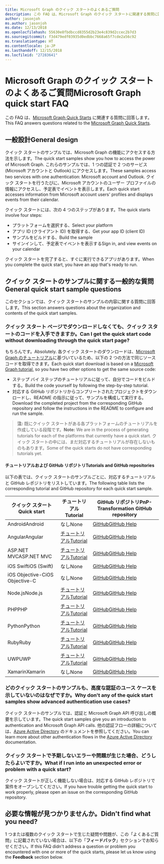 ```yaml
---
title: Microsoft Graph のクイック スタートのよくあるご質問
description: この FAQ は、Microsoft Graph のクイック スタートに関連する質問に回答します。
author: jasonjoh
ms.author: jasonjoh
ms.date: 12/13/2018
ms.openlocfilehash: 55630e8fbdbccd8355d2b23e4c839d2ccec2b7d3
ms.sourcegitcommit: f3d479edf03935d0edbbc7668a65f7cde2a56c92
ms.translationtype: HT
ms.contentlocale: ja-JP
ms.lasthandoff: 12/15/2018
ms.locfileid: "27283641"
---
```

# <a name="microsoft-graph-quick-start-faq"></a><span data-ttu-id="870e8-103">Microsoft Graph のクイック スタートのよくあるご質問</span><span class="sxs-lookup"><span data-stu-id="870e8-103">Microsoft Graph quick start FAQ</span></span>

<span data-ttu-id="870e8-104">この FAQ は、[Microsoft Graph Quick Starts](https://developer.microsoft.com/graph/quick-start) に関連する質問に回答します。</span><span class="sxs-lookup"><span data-stu-id="870e8-104">This FAQ answers questions related to the [Microsoft Graph Quick Starts](https://developer.microsoft.com/graph/quick-start).</span></span>

## <a name="general-design"></a><span data-ttu-id="870e8-105">一般設計</span><span class="sxs-lookup"><span data-stu-id="870e8-105">General design</span></span>

<span data-ttu-id="870e8-106">クイック スタートのサンプルでは、Microsoft Graph の機能にアクセスする方法を示します。</span><span class="sxs-lookup"><span data-stu-id="870e8-106">The quick start samples show you how to access the power of Microsoft Graph.</span></span> <span data-ttu-id="870e8-107">これらのサンプルでは、1 つの認証で 2 つのサービス (Microsoft アカウントと Outlook) にアクセスします。</span><span class="sxs-lookup"><span data-stu-id="870e8-107">These samples access two services with one authentication: Microsoft account and Outlook.</span></span> <span data-ttu-id="870e8-108">クイック スタートを行うたびに、Microsoft アカウントのユーザー プロファイルの情報にアクセスし、予定表でイベントを表示します。</span><span class="sxs-lookup"><span data-stu-id="870e8-108">Each quick start accesses information from Microsoft account users' profiles and displays events from their calendar.</span></span>

<span data-ttu-id="870e8-109">クイック スタートには、次の 4 つのステップがあります。</span><span class="sxs-lookup"><span data-stu-id="870e8-109">The quick starts involve four steps:</span></span>

- <span data-ttu-id="870e8-110">プラットフォームを選択する、</span><span class="sxs-lookup"><span data-stu-id="870e8-110">Select your platform</span></span>
- <span data-ttu-id="870e8-111">アプリ ID (クライアント ID) を取得する、</span><span class="sxs-lookup"><span data-stu-id="870e8-111">Get your app ID (client ID)</span></span>
- <span data-ttu-id="870e8-112">サンプルをビルドする、</span><span class="sxs-lookup"><span data-stu-id="870e8-112">Build the sample</span></span>
- <span data-ttu-id="870e8-113">サインインして、予定表でイベントを表示する</span><span class="sxs-lookup"><span data-stu-id="870e8-113">Sign in, and view events on your calendar</span></span>

<span data-ttu-id="870e8-114">クイック スタートを完了すると、すぐに実行できるアプリがあります。</span><span class="sxs-lookup"><span data-stu-id="870e8-114">When you complete the quick start, you have an app that's ready to run.</span></span>

## <a name="general-quick-start-sample-questions"></a><span data-ttu-id="870e8-115">クイック スタートのサンプルに関する一般的な質問</span><span class="sxs-lookup"><span data-stu-id="870e8-115">General quick start sample questions</span></span>

<!-- markdownlint-disable MD026 -->

<span data-ttu-id="870e8-116">このセクションでは、クイック スタートのサンプルの内容に関する質問に回答します。</span><span class="sxs-lookup"><span data-stu-id="870e8-116">This section answers questions about the organization and contents of the quick start samples.</span></span>

### <a name="can-i-get-the-quick-start-code-without-downloading-through-the-quick-start-page"></a><span data-ttu-id="870e8-117">クイック スタート ページでダウンロードしなくても、クイック スタートのコードを入手できますか。</span><span class="sxs-lookup"><span data-stu-id="870e8-117">Can I get the quick start code without downloading through the quick start page?</span></span>

<span data-ttu-id="870e8-118">もちろんです。</span><span class="sxs-lookup"><span data-stu-id="870e8-118">Absolutely.</span></span> <span data-ttu-id="870e8-119">各クイック スタートのダウンロードは、[Microsoft Graph のチュートリアル](tutorials.md)に基づいているため、以下の 2 つの方法で同じソース コードを取得できます。</span><span class="sxs-lookup"><span data-stu-id="870e8-119">Each quick start download is based on a [Microsoft Graph tutorial](tutorials.md), so you have two other options to get the same source code:</span></span>

- <span data-ttu-id="870e8-120">ステップ バイ ステップのチュートリアルに従って、自分でコードをビルドする。</span><span class="sxs-lookup"><span data-stu-id="870e8-120">Build the code yourself by following the step-by-step tutorial.</span></span>
- <span data-ttu-id="870e8-121">対応する GitHub リポジトリからコンプリートされたプロジェクトをダウンロードし、README の指示に従って、サンプルを構成して実行する。</span><span class="sxs-lookup"><span data-stu-id="870e8-121">Download the completed project from the corresponding GitHub repository and follow the instructions in the README to configure and run the sample.</span></span>

> <span data-ttu-id="870e8-122">**注:** 既にクイック スタートがある各プラットフォームのチュートリアルを作成している段階です。</span><span class="sxs-lookup"><span data-stu-id="870e8-122">**Note:** We are in the process of generating tutorials for each of the platforms that currently have a quick start.</span></span> <span data-ttu-id="870e8-123">クイック スタートの中には、まだ対応するチュートリアルが存在しないものもあります。</span><span class="sxs-lookup"><span data-stu-id="870e8-123">Some of the quick starts do not have corresponding tutorials yet.</span></span>

#### <a name="tutorials-and-github-repositories"></a><span data-ttu-id="870e8-124">チュートリアルおよび GitHub リポジトリ</span><span class="sxs-lookup"><span data-stu-id="870e8-124">Tutorials and GitHub repositories</span></span>

<span data-ttu-id="870e8-125">以下の表では、クイック スタートのサンプルごとに、対応するチュートリアルと GitHub レポジトリをリストしています。</span><span class="sxs-lookup"><span data-stu-id="870e8-125">The following table lists the corresponding tutorial and GitHub repository for each quick start sample.</span></span>

| <span data-ttu-id="870e8-126">クイック スタート</span><span class="sxs-lookup"><span data-stu-id="870e8-126">Quick start</span></span> | <span data-ttu-id="870e8-127">チュートリアル</span><span class="sxs-lookup"><span data-stu-id="870e8-127">Tutorial</span></span> | <span data-ttu-id="870e8-128">GitHub リポジトリ</span><span class="sxs-lookup"><span data-stu-id="870e8-128">PnP-Transformation GitHub repository</span></span> |
|-------------|----------|-------------------|
| <span data-ttu-id="870e8-129">Android</span><span class="sxs-lookup"><span data-stu-id="870e8-129">Android</span></span> | <span data-ttu-id="870e8-130">なし</span><span class="sxs-lookup"><span data-stu-id="870e8-130">None</span></span> | [<span data-ttu-id="870e8-131">GitHub</span><span class="sxs-lookup"><span data-stu-id="870e8-131">GitHub Help</span></span>](https://github.com/microsoftgraph/android-java-connect-sample) |
| <span data-ttu-id="870e8-132">Angular</span><span class="sxs-lookup"><span data-stu-id="870e8-132">Angular</span></span> | [<span data-ttu-id="870e8-133">チュートリアル</span><span class="sxs-lookup"><span data-stu-id="870e8-133">Tutorial</span></span>](/graph/tutorials/angular) | [<span data-ttu-id="870e8-134">GitHub</span><span class="sxs-lookup"><span data-stu-id="870e8-134">GitHub Help</span></span>](https://github.com/microsoftgraph/msgraph-training-angularspa) |
| <span data-ttu-id="870e8-135">ASP.NET MVC</span><span class="sxs-lookup"><span data-stu-id="870e8-135">ASP.NET MVC</span></span> | [<span data-ttu-id="870e8-136">チュートリアル</span><span class="sxs-lookup"><span data-stu-id="870e8-136">Tutorial</span></span>](/graph/tutorials/aspnet) | [<span data-ttu-id="870e8-137">GitHub</span><span class="sxs-lookup"><span data-stu-id="870e8-137">GitHub Help</span></span>](https://github.com/microsoftgraph/msgraph-training-aspnetmvcapp) |
| <span data-ttu-id="870e8-138">iOS Swift</span><span class="sxs-lookup"><span data-stu-id="870e8-138">iOS (Swift)</span></span> | <span data-ttu-id="870e8-139">なし</span><span class="sxs-lookup"><span data-stu-id="870e8-139">None</span></span> | [<span data-ttu-id="870e8-140">GitHub</span><span class="sxs-lookup"><span data-stu-id="870e8-140">GitHub Help</span></span>](https://github.com/microsoftgraph/ios-swift-connect-sample) |
| <span data-ttu-id="870e8-141">iOS Objective-C</span><span class="sxs-lookup"><span data-stu-id="870e8-141">iOS Objective-C</span></span> | <span data-ttu-id="870e8-142">なし</span><span class="sxs-lookup"><span data-stu-id="870e8-142">None</span></span> | [<span data-ttu-id="870e8-143">GitHub</span><span class="sxs-lookup"><span data-stu-id="870e8-143">GitHub Help</span></span>](https://github.com/microsoftgraph/ios-objectivec-connect-rest-sample) |
| <span data-ttu-id="870e8-144">Node.js</span><span class="sxs-lookup"><span data-stu-id="870e8-144">Node.js</span></span> | [<span data-ttu-id="870e8-145">チュートリアル</span><span class="sxs-lookup"><span data-stu-id="870e8-145">Tutorial</span></span>](/graph/tutorials/node) | [<span data-ttu-id="870e8-146">GitHub</span><span class="sxs-lookup"><span data-stu-id="870e8-146">GitHub Help</span></span>](https://github.com/microsoftgraph/msgraph-training-nodeexpressapp) |
| <span data-ttu-id="870e8-147">PHP</span><span class="sxs-lookup"><span data-stu-id="870e8-147">PHP</span></span> | [<span data-ttu-id="870e8-148">チュートリアル</span><span class="sxs-lookup"><span data-stu-id="870e8-148">Tutorial</span></span>](/graph/tutorials/php) | [<span data-ttu-id="870e8-149">GitHub</span><span class="sxs-lookup"><span data-stu-id="870e8-149">GitHub Help</span></span>](https://github.com/microsoftgraph/msgraph-training-phpapp) |
| <span data-ttu-id="870e8-150">Python</span><span class="sxs-lookup"><span data-stu-id="870e8-150">Python</span></span> | [<span data-ttu-id="870e8-151">チュートリアル</span><span class="sxs-lookup"><span data-stu-id="870e8-151">Tutorial</span></span>](/graph/tutorials/python) | [<span data-ttu-id="870e8-152">GitHub</span><span class="sxs-lookup"><span data-stu-id="870e8-152">GitHub Help</span></span>](https://github.com/microsoftgraph/msgraph-training-pythondjangoapp) |
| <span data-ttu-id="870e8-153">Ruby</span><span class="sxs-lookup"><span data-stu-id="870e8-153">Ruby</span></span> | [<span data-ttu-id="870e8-154">チュートリアル</span><span class="sxs-lookup"><span data-stu-id="870e8-154">Tutorial</span></span>](/graph/tutorials/ruby) | [<span data-ttu-id="870e8-155">GitHub</span><span class="sxs-lookup"><span data-stu-id="870e8-155">GitHub Help</span></span>](https://github.com/microsoftgraph/msgraph-training-rubyrailsapp) |
| <span data-ttu-id="870e8-156">UWP</span><span class="sxs-lookup"><span data-stu-id="870e8-156">UWP</span></span> | [<span data-ttu-id="870e8-157">チュートリアル</span><span class="sxs-lookup"><span data-stu-id="870e8-157">Tutorial</span></span>](/graph/tutorials/uwp) | [<span data-ttu-id="870e8-158">GitHub</span><span class="sxs-lookup"><span data-stu-id="870e8-158">GitHub Help</span></span>](https://github.com/microsoftgraph/msgraph-training-uwp) |
| <span data-ttu-id="870e8-159">Xamarin</span><span class="sxs-lookup"><span data-stu-id="870e8-159">Xamarin</span></span> | <span data-ttu-id="870e8-160">なし</span><span class="sxs-lookup"><span data-stu-id="870e8-160">None</span></span> | [<span data-ttu-id="870e8-161">GitHub</span><span class="sxs-lookup"><span data-stu-id="870e8-161">GitHub Help</span></span>](https://github.com/microsoftgraph/uwp-csharp-connect-sample) |

### <a name="why-dont-any-of-the-quick-start-samples-show-advanced-authentication-use-cases"></a><span data-ttu-id="870e8-162">どのクイック スタートのサンプルも、高度な認証のユース ケースを示していないのはなぜですか。</span><span class="sxs-lookup"><span data-stu-id="870e8-162">Why don't any of the quick start samples show advanced authentication use cases?</span></span>

<span data-ttu-id="870e8-163">クイック スタートのサンプルでは、認証と Microsoft Graph API 呼び出しの概要を示しています。</span><span class="sxs-lookup"><span data-stu-id="870e8-163">The quick start samples give you an introduction to authentication and Microsoft Graph API calls.</span></span> <span data-ttu-id="870e8-164">他の認証フローの詳細については、[Azure Active Directory](https://docs.microsoft.com/azure/active-directory/develop/authentication-scenarios) のドキュメントを参照してください。</span><span class="sxs-lookup"><span data-stu-id="870e8-164">You can learn more about other authentication flows in the [Azure Active Directory](https://docs.microsoft.com/azure/active-directory/develop/authentication-scenarios) documentation.</span></span>

### <a name="what-if-i-run-into-an-unexpected-error-or-problem-with-a-quick-start"></a><span data-ttu-id="870e8-165">クイック スタートで予期しないエラーや問題が生じた場合、どうしたらよいですか。</span><span class="sxs-lookup"><span data-stu-id="870e8-165">What if I run into an unexpected error or problem with a quick start?</span></span>

<span data-ttu-id="870e8-166">クイック スタートが正しく機能しない場合は、対応する GitHub レポジトリで案件をオープンしてください。</span><span class="sxs-lookup"><span data-stu-id="870e8-166">If you have trouble getting the quick start to work properly, please open an issue on the corresponding GitHub repository.</span></span>

## <a name="didnt-find-what-you-need"></a><span data-ttu-id="870e8-167">必要な情報が見つかりませんか。</span><span class="sxs-lookup"><span data-stu-id="870e8-167">Didn't find what you need?</span></span>

<span data-ttu-id="870e8-168">1 つまたは複数のクイック スタートで生じた疑問や問題が、この「よくあるご質問」に記載されていない場合は、以下の「**フィードバック**」セクションでお知らせください。</span><span class="sxs-lookup"><span data-stu-id="870e8-168">If this FAQ didn't address a question or problem you encountered with one or more of the quick starts, please let us know using the **Feedback** section below.</span></span>
